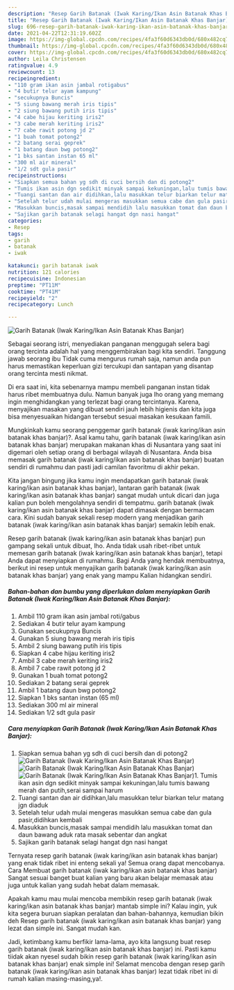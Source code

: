 ```yaml
---
description: "Resep Garih Batanak (Iwak Karing/Ikan Asin Batanak Khas Banjar) yang lezat dan Mudah Dibuat"
title: "Resep Garih Batanak (Iwak Karing/Ikan Asin Batanak Khas Banjar) yang lezat dan Mudah Dibuat"
slug: 696-resep-garih-batanak-iwak-karing-ikan-asin-batanak-khas-banjar-yang-lezat-dan-mudah-dibuat
date: 2021-04-22T12:31:19.602Z
image: https://img-global.cpcdn.com/recipes/4fa3f60d6343db0d/680x482cq70/garih-batanak-iwak-karingikan-asin-batanak-khas-banjar-foto-resep-utama.jpg
thumbnail: https://img-global.cpcdn.com/recipes/4fa3f60d6343db0d/680x482cq70/garih-batanak-iwak-karingikan-asin-batanak-khas-banjar-foto-resep-utama.jpg
cover: https://img-global.cpcdn.com/recipes/4fa3f60d6343db0d/680x482cq70/garih-batanak-iwak-karingikan-asin-batanak-khas-banjar-foto-resep-utama.jpg
author: Leila Christensen
ratingvalue: 4.9
reviewcount: 13
recipeingredient:
- "110 gram ikan asin jambal rotigabus"
- "4 butir telur ayam kampung"
- "secukupnya Buncis"
- "5 siung bawang merah iris tipis"
- "2 siung bawang putih iris tipis"
- "4 cabe hijau keriting iris2"
- "3 cabe merah keriting iris2"
- "7 cabe rawit potong jd 2"
- "1 buah tomat potong2"
- "2 batang serai geprek"
- "1 batang daun bwg potong2"
- "1 bks santan instan 65 ml"
- "300 ml air mineral"
- "1/2 sdt gula pasir"
recipeinstructions:
- "Siapkan semua bahan yg sdh di cuci bersih dan di potong2"
- "Tumis ikan asin dgn sedikit minyak sampai kekuningan,lalu tumis bawang merah dan putih,serai sampai harum"
- "Tuangi santan dan air didihkan,lalu masukkan telur biarkan telur matang jgn diaduk"
- "Setelah telur udah mulai mengeras masukkan semua cabe dan gula pasir,didihkan kembali"
- "Masukkan buncis,masak sampai mendidih lalu masukkan tomat dan daun bawang aduk rata masak sebentar dan angkat"
- "Sajikan garih batanak selagi hangat dgn nasi hangat"
categories:
- Resep
tags:
- garih
- batanak
- iwak

katakunci: garih batanak iwak 
nutrition: 121 calories
recipecuisine: Indonesian
preptime: "PT11M"
cooktime: "PT41M"
recipeyield: "2"
recipecategory: Lunch

---
```



![Garih Batanak (Iwak Karing/Ikan Asin Batanak Khas Banjar)](https://img-global.cpcdn.com/recipes/4fa3f60d6343db0d/680x482cq70/garih-batanak-iwak-karingikan-asin-batanak-khas-banjar-foto-resep-utama.jpg)

Sebagai seorang istri, menyediakan panganan menggugah selera bagi orang tercinta adalah hal yang menggembirakan bagi kita sendiri. Tanggung jawab seorang ibu Tidak cuma mengurus rumah saja, namun anda pun harus memastikan keperluan gizi tercukupi dan santapan yang disantap orang tercinta mesti nikmat.

Di era  saat ini, kita sebenarnya mampu membeli panganan instan tidak harus ribet membuatnya dulu. Namun banyak juga lho orang yang memang ingin menghidangkan yang terlezat bagi orang tercintanya. Karena, menyajikan masakan yang dibuat sendiri jauh lebih higienis dan kita juga bisa menyesuaikan hidangan tersebut sesuai masakan kesukaan famili. 



Mungkinkah kamu seorang penggemar garih batanak (iwak karing/ikan asin batanak khas banjar)?. Asal kamu tahu, garih batanak (iwak karing/ikan asin batanak khas banjar) merupakan makanan khas di Nusantara yang saat ini digemari oleh setiap orang di berbagai wilayah di Nusantara. Anda bisa memasak garih batanak (iwak karing/ikan asin batanak khas banjar) buatan sendiri di rumahmu dan pasti jadi camilan favoritmu di akhir pekan.

Kita jangan bingung jika kamu ingin mendapatkan garih batanak (iwak karing/ikan asin batanak khas banjar), lantaran garih batanak (iwak karing/ikan asin batanak khas banjar) sangat mudah untuk dicari dan juga kalian pun boleh mengolahnya sendiri di tempatmu. garih batanak (iwak karing/ikan asin batanak khas banjar) dapat dimasak dengan bermacam cara. Kini sudah banyak sekali resep modern yang menjadikan garih batanak (iwak karing/ikan asin batanak khas banjar) semakin lebih enak.

Resep garih batanak (iwak karing/ikan asin batanak khas banjar) pun gampang sekali untuk dibuat, lho. Anda tidak usah ribet-ribet untuk memesan garih batanak (iwak karing/ikan asin batanak khas banjar), tetapi Anda dapat menyiapkan di rumahmu. Bagi Anda yang hendak membuatnya, berikut ini resep untuk menyajikan garih batanak (iwak karing/ikan asin batanak khas banjar) yang enak yang mampu Kalian hidangkan sendiri.

<!--inarticleads1-->

##### Bahan-bahan dan bumbu yang diperlukan dalam menyiapkan Garih Batanak (Iwak Karing/Ikan Asin Batanak Khas Banjar):

1. Ambil 110 gram ikan asin jambal roti/gabus
1. Sediakan 4 butir telur ayam kampung
1. Gunakan secukupnya Buncis
1. Gunakan 5 siung bawang merah iris tipis
1. Ambil 2 siung bawang putih iris tipis
1. Siapkan 4 cabe hijau keriting iris2
1. Ambil 3 cabe merah keriting iris2
1. Ambil 7 cabe rawit potong jd 2
1. Gunakan 1 buah tomat potong2
1. Sediakan 2 batang serai geprek
1. Ambil 1 batang daun bwg potong2
1. Siapkan 1 bks santan instan (65 ml)
1. Sediakan 300 ml air mineral
1. Sediakan 1/2 sdt gula pasir




<!--inarticleads2-->

##### Cara menyiapkan Garih Batanak (Iwak Karing/Ikan Asin Batanak Khas Banjar):

1. Siapkan semua bahan yg sdh di cuci bersih dan di potong2
<img src="https://img-global.cpcdn.com/steps/2198cee24e13d51f/160x128cq70/garih-batanak-iwak-karingikan-asin-batanak-khas-banjar-langkah-memasak-1-foto.jpg" alt="Garih Batanak (Iwak Karing/Ikan Asin Batanak Khas Banjar)"><img src="https://img-global.cpcdn.com/steps/f087d890b50a6801/160x128cq70/garih-batanak-iwak-karingikan-asin-batanak-khas-banjar-langkah-memasak-1-foto.jpg" alt="Garih Batanak (Iwak Karing/Ikan Asin Batanak Khas Banjar)"><img src="https://img-global.cpcdn.com/steps/985c3382659a7119/160x128cq70/garih-batanak-iwak-karingikan-asin-batanak-khas-banjar-langkah-memasak-1-foto.jpg" alt="Garih Batanak (Iwak Karing/Ikan Asin Batanak Khas Banjar)">1. Tumis ikan asin dgn sedikit minyak sampai kekuningan,lalu tumis bawang merah dan putih,serai sampai harum
1. Tuangi santan dan air didihkan,lalu masukkan telur biarkan telur matang jgn diaduk
1. Setelah telur udah mulai mengeras masukkan semua cabe dan gula pasir,didihkan kembali
1. Masukkan buncis,masak sampai mendidih lalu masukkan tomat dan daun bawang aduk rata masak sebentar dan angkat
1. Sajikan garih batanak selagi hangat dgn nasi hangat




Ternyata resep garih batanak (iwak karing/ikan asin batanak khas banjar) yang enak tidak ribet ini enteng sekali ya! Semua orang dapat mencobanya. Cara Membuat garih batanak (iwak karing/ikan asin batanak khas banjar) Sangat sesuai banget buat kalian yang baru akan belajar memasak atau juga untuk kalian yang sudah hebat dalam memasak.

Apakah kamu mau mulai mencoba membikin resep garih batanak (iwak karing/ikan asin batanak khas banjar) mantab simple ini? Kalau ingin, yuk kita segera buruan siapkan peralatan dan bahan-bahannya, kemudian bikin deh Resep garih batanak (iwak karing/ikan asin batanak khas banjar) yang lezat dan simple ini. Sangat mudah kan. 

Jadi, ketimbang kamu berfikir lama-lama, ayo kita langsung buat resep garih batanak (iwak karing/ikan asin batanak khas banjar) ini. Pasti kamu tiidak akan nyesel sudah bikin resep garih batanak (iwak karing/ikan asin batanak khas banjar) enak simple ini! Selamat mencoba dengan resep garih batanak (iwak karing/ikan asin batanak khas banjar) lezat tidak ribet ini di rumah kalian masing-masing,ya!.

